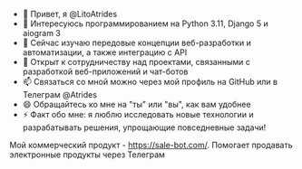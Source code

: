 - 👋 Привет, я @LitoAtrides
- 👀 Интересуюсь программированием на Python 3.11, Django 5 и aiogram 3
- 🌱 Сейчас изучаю передовые концепции веб-разработки и автоматизации, а также интеграцию с API
- 💞️ Открыт к сотрудничеству над проектами, связанными с разработкой веб-приложений и чат-ботов
- 📫 Связаться со мной можно через мой профиль на GitHub или в Телеграм @Atrides
- 😄 Обращайтесь ко мне на "ты" или "вы", как вам удобнее
- ⚡ Факт обо мне: я люблю исследовать новые технологии и разрабатывать решения, упрощающие повседневные задачи!

Мой коммерческий продукт - https://sale-bot.com/. Помогает продавать электронные продукты через Телеграм
